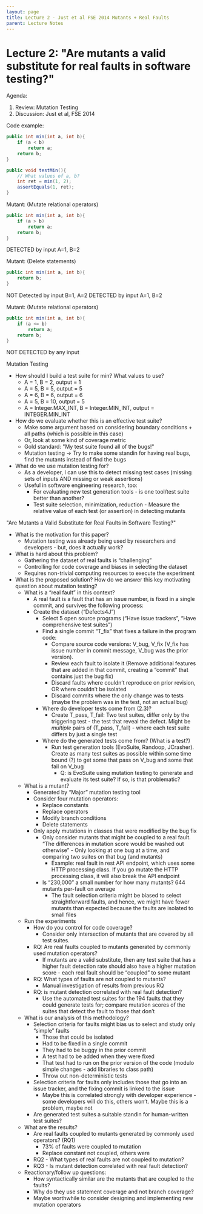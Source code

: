 ```yaml
---
layout: page
title: Lecture 2 - Just et al FSE 2014 Mutants + Real Faults
parent: Lecture Notes
---
```


# Lecture 2: "Are mutants a valid substitute for real faults in software testing?"


Agenda:
1. Review: Mutation Testing
2. Discussion: Just et al, FSE 2014

Code example:
```java
public int min(int a, int b){
	if (a < b)
		return a;
	return b;
}
```
```java
public void testMin(){
	// What values of a, b?
	int ret = min(1, 2);
	assertEquals(1, ret);
}
```

Mutant: (Mutate relational operators)
```java
public int min(int a, int b){
	if (a > b)
		return a;
	return b;
}
```
DETECTED by input A=1, B=2

Mutant: (Delete statements)
```java
public int min(int a, int b){
	return b;
}
```
NOT Detected by input B=1, A=2
DETECTED by input A=1, B=2

Mutant: (Mutate relational operators)
```java
public int min(int a, int b){
	if (a <= b)
		return a;
	return b;
}
```
NOT DETECTED by any input

Mutation Testing
* How should I build a test suite for min? What values to use?
	* A = 1, B = 2, output = 1
	* A = 5, B = 5, output = 5
	* A = 6, B = 6, output = 6
	* A = 5, B = 10, output = 5
	* A = Integer.MAX_INT, B = Integer.MIN_INT, output = INTEGER.MIN_INT
* How do we evaluate whether this is an effective test suite?
	* Make some argument based on considering boundary conditions + all paths (which is possible in this case)
	* Or, look at some kind of coverage metric
	* Gold standard: "My test suite found all of the bugs!"
	* Mutation testing -> Try to make some standin for having real bugs, find the mutants instead of find the bugs
* What do we use mutation testing for?
	* As a developer, I can use this to detect missing test cases (missing sets of inputs AND missing or weak assertions)
	* Useful in software engineering research, too:
		* For evaluating new test generation tools - is one tool/test suite better than another?
		* Test suite selection, minimization, reduction - Measure the relative value of each test (or assertion) in detecting mutants


"Are Mutants a Valid Substitute for Real Faults in Software Testing?"
* What is the motivation for this paper?
	* Mutation testing was already being used by researchers and developers - but, does it actually work?
* What is hard about this problem?
	* Gathering the dataset of real faults is “challenging”
	* Controlling for code coverage and biases in selecting the dataset
	* Requires non-trivial computing resources to execute the experiment
* What is the proposed solution? How do we answer this key motivating question about mutation testing?
	* What is a “real fault” in this context?
		* A real fault is a fault that has an issue number, is fixed in a single commit, and survives the following process:
		* Create the dataset (“Defects4J”)
			* Select 5 open source programs (“Have issue trackers”, “Have comprehensive test suites”)
			* Find a single commit “T_fix” that fixes a failure in the program code:
				* Compare source code versions: V_bug, V_fix (V_fix has issue number in commit message, V_bug was the prior version). 
				* Review each fault to isolate it (Remove additional features that are added in that commit, creating a “commit” that contains just the bug fix)
				* Discard faults where couldn’t reproduce on prior revision, OR where couldn’t be isolated
				* Discard commits where the only change was to tests (maybe the problem was in the test, not an actual bug)
			* Where do developer tests come from (2.3)?
				* Create T_pass, T_fail: Two test suites, differ only by the triggering test - the test that reveal the defect. Might be *multiple* pairs of (T_pass, T_fail) - where each test suite differs by just a single test
			* Where do the generated tests come from? (What is a test?)
				* Run test generation tools (EvoSuite, Randoop, JCrasher). Create as many test suites as possible within some time bound (?) to get some that pass on V_bug and some that fail on V_bug
					* Q: is EvoSuite using mutation testing to generate and evaluate its test suite? If so, is that problematic?
	* What is a mutant?
		* Generated by “Major” mutation testing tool
		* Consider four mutation operators:
			* Replace constants
			* Replace operators
			* Modify branch conditions
			* Delete statements
		* Only apply mutations in classes that were modified by the bug fix
			* Only consider mutants that might be coupled to a real fault. “The differences in mutation score would be washed out otherwise” - Only looking at one bug at a time, and comparing two suites on that bug (and mutants)
				* Example: real fault in rest API endpoint, which uses some HTTP processing class. If you go mutate the HTTP processing class, it will also break the API endpoint
			* Is “230,000” a small number for how many mutants? 644 mutants per-fault on average
				* The fault selection criteria might be biased to select straightforward faults, and hence, we might have fewer mutants than expected because the faults are isolated to small files
	* Run the experiments
		* How do you control for code coverage?
			* Consider only intersection of mutants that are covered by all test suites.
		* RQ: Are real faults coupled to mutants generated by commonly used mutation operators?
			* If mutants are a valid substitute, then any test suite that has a higher fault detection rate should also have a higher mutation score - each real fault should be “coupled” to some mutant
		* RQ: What types of faults are not coupled to mutants?
			* Manual investigation of results from previous RQ
		* RQ: is mutant detection correlated with real fault detection?
			* Use the automated test suites for the 194 faults that they could generate tests for; compare mutation scores of the suites that detect the fault to those that don’t
	* What is our analysis of this methodology?
		*  Selection criteria for faults might bias us to select and study only “simple” faults
			* Those that could be isolated
			* Had to be fixed in a single commit
			* They had to be buggy in the prior commit
			* A test had to be added when they were fixed
			* That test had to run on the prior version of the code (modulo simple changes - add libraries to class path)
			* Throw out non-deterministic tests
		* Selection criteria for faults only includes those that go into an issue tracker, and the fixing commit is linked to the issue
			* Maybe this is correlated strongly with developer experience - some developers will do this, others won’t. Maybe this is a problem, maybe not
		* Are generated test suites a suitable standin for human-written test suites?
	* What are the results?
		* Are real faults coupled to mutants generated by commonly used operators? (RQ1)
			* 73% of faults were coupled to mutation
			* Replace constant not coupled, others were
		* RQ2 - What types of real faults are not coupled to mutation?
		* RQ3 - Is mutant detection correlated with real fault detection?
	* Reactionary/follow up questions:
		* How syntactically similar are the mutants that are coupled to the faults?
		* Why do they use statement coverage and not branch coverage?
		* Maybe worthwhile to consider designing and implementing new mutation operators


